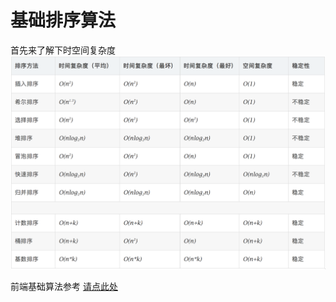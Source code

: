 # 基础排序算法


首先来了解下时空间复杂度
![img](./sortPerformance.png)


前端基础算法参考  [请点此处](https://juejin.cn/post/6986317514267426853)